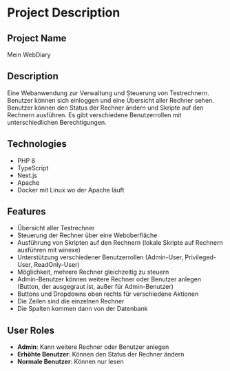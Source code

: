 # Project Description

## Project Name
Mein WebDiary

## Description
Eine Webanwendung zur Verwaltung und Steuerung von Testrechnern. Benutzer können sich einloggen und eine Übersicht aller Rechner sehen. Benutzer können den Status der Rechner ändern und Skripte auf den Rechnern ausführen. Es gibt verschiedene Benutzerrollen mit unterschiedlichen Berechtigungen.

## Technologies
- PHP 8
- TypeScript
- Next.js
- Apache
- Docker mit Linux wo der Apache läuft

## Features
- Übersicht aller Testrechner
- Steuerung der Rechner über eine Weboberfläche
- Ausführung von Skripten auf den Rechnern (lokale Skripte auf Rechnern ausführen mit winexe)
- Unterstützung verschiedener Benutzerrollen (Admin-User, Privileged-User, ReadOnly-User)
- Möglichkeit, mehrere Rechner gleichzeitig zu steuern
- Admin-Benutzer können weitere Rechner oder Benutzer anlegen (Button, der ausgegraut ist, außer für Admin-Benutzer)
- Buttons und Dropdowns oben rechts für verschiedene Aktionen
- Die Zeilen sind die einzelnen Rechner
- Die Spalten kommen dann von der Datenbank

## User Roles
- **Admin**: Kann weitere Rechner oder Benutzer anlegen
- **Erhöhte Benutzer**: Können den Status der Rechner ändern
- **Normale Benutzer**: Können nur lesen
